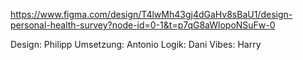 https://www.figma.com/design/T4lwMh43gj4dGaHv8sBaU1/design-personal-health-survey?node-id=0-1&t=p7qG8aWlopoNSuFw-0

Design: Philipp 
Umsetzung: Antonio
Logik: Dani
Vibes: Harry


